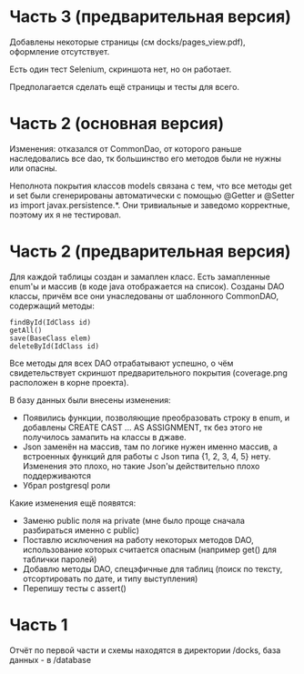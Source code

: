 # Часть 3 (предварительная версия)

Добавлены некоторые страницы (см docks/pages_view.pdf), оформление отсутствует.

Есть один тест Selenium, скриншота нет, но он работает.

Предполагается сделать ещё страницы и тесты для всего.

# Часть 2 (основная версия)

Изменения: отказался от CommonDao, от которого раньше наследовались все dao, тк большинство его методов были не нужны или опасны.

Неполнота покрытия классов models связана с тем, что все методы get и set были сгенерированы автоматически с помощью @Getter и @Setter из import javax.persistence.*. Они тривиальные и заведомо корректные, поэтому их я не тестировал.

# Часть 2 (предварительная версия)
Для каждой таблицы создан и замаплен класс. Есть замапленные enum'ы и массив (в коде java отображается на список). Созданы DAO классы, причём все они унаследованы от шаблонного CommonDAO, содержащий методы:
```
findById(IdClass id)
getAll()
save(BaseClass elem)
deleteById(IdClass id)
```
Все методы для всех DAO отрабатывают успешно, о чём свидетельствует скриншот предварительного покрытия (coverage.png расположен в корне проекта).

В базу данных были внесены изменения:
- Появились функции, позволяющие преобразовать строку в enum, и добавлены CREATE CAST ... AS ASSIGNMENT, тк без этого не получилось замапить на классы в джаве.
- Json заменён на массив, там по логике нужен именно массив, а встроенных функций для работы с Json типа {1, 2, 3, 4, 5} нету. Изменения это плохо, но такие Json'ы действительно плохо поддерживаются
- Убрал postgresql роли

Какие изменения ещё появятся:
- Заменю public поля на private (мне было проще сначала разбираться именно с public)
- Поставлю исключения на работу некоторых методов DAO, использование которых считается опасным (например get() для таблички паролей)
- Добавлю методы DAO, спецэфичные для таблиц (поиск по тексту, отсортировать по дате, и типу выступления)
- Перепишу тесты с assert()

# Часть 1
Отчёт по первой части и схемы находятся в директории /docks, база данных - в /database
